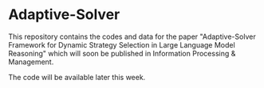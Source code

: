# Adaptive-Solver
This repository contains the codes and data for the paper "Adaptive-Solver Framework for Dynamic Strategy Selection in Large Language Model Reasoning" which will soon be published in Information Processing &amp; Management.

The code will be available later this week.
